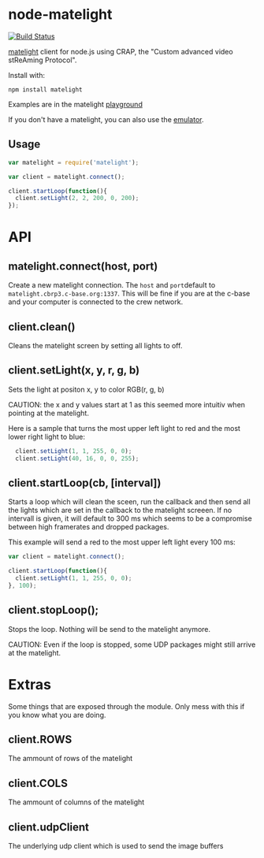 # node-matelight

[![Build Status](https://travis-ci.org/sodoku/node-matelight.svg?branch=master)](https://travis-ci.org/sodoku/node-matelight)

[matelight](https://github.com/jaseg/matelight) client for node.js using CRAP, the "Custom advanced video stReAming Protocol".

Install with:

    npm install matelight

Examples are in the matelight [playground](https://github.com/sodoku/matelight-playground)

If you don't have a matelight, you can also use the [emulator](https://github.com/sodoku/matelightemu).

## Usage

```js
var matelight = require('matelight');

var client = matelight.connect();

client.startLoop(function(){
  client.setLight(2, 2, 200, 0, 200);
});
```

# API

## matelight.connect(host, port)

Create a new matelight connection. The `host` and `port`default to `matelight.cbrp3.c-base.org:1337`.
This will be fine if you are at the c-base and your computer is connected to the crew network.

## client.clean()

Cleans the matelight screen by setting all lights to off.

## client.setLight(x, y, r, g, b)

Sets the light at positon x, y to color RGB(r, g, b)

CAUTION: the x and y values start at 1 as this seemed more intuitiv when pointing at the matelight.

Here is a sample that turns the most upper left light to red and the most lower right light to blue:

```js
  client.setLight(1, 1, 255, 0, 0);
  client.setLight(40, 16, 0, 0, 255);
```

## client.startLoop(cb, [interval])

Starts a loop which will clean the sceen, run the callback and then send all the lights which are set in the callback to the matelight screeen.
If no intervall is given, it will default to 300 ms which seems to be a compromise between high framerates and dropped packages. 

This example will send a red to the most upper left light every 100 ms:

```js
var client = matelight.connect();

client.startLoop(function(){
  client.setLight(1, 1, 255, 0, 0);
}, 100);
```

## client.stopLoop();

Stops the loop. Nothing will be send to the matelight anymore.

CAUTION: Even if the loop is stopped, some UDP packages might still arrive at the matelight.

# Extras

Some things that are exposed through the module. Only mess with this if you know what you are doing.

## client.ROWS

The ammount of rows of the matelight

## client.COLS

The ammount of columns of the matelight

## client.udpClient

The underlying udp client which is used to send the image buffers
